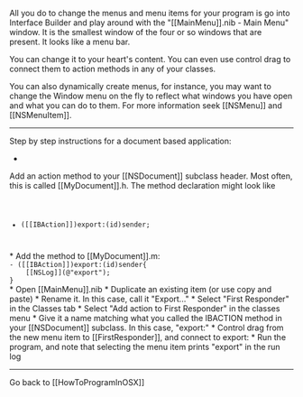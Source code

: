 

All you do to change the menus and menu items for your program is go into Interface Builder and play around with the "[[MainMenu]].nib - Main Menu" window.  It is the smallest window of the four or so windows that are present.  It looks like a menu bar.

You can change it to your heart's content.  You can even use control drag to connect them to action methods in any of your classes.

You can also dynamically create menus, for instance, you may want to change the Window menu on the fly to reflect what windows you have open and what you can do to them. For more information seek [[NSMenu]] and [[NSMenuItem]].

----

Step by step instructions for a document based application:

*
Add an action method to your [[NSDocument]] subclass header.  Most often, this is called [[MyDocument]].h.  The method declaration might look like 
<code>
- ([[IBAction]])export:(id)sender;
</code>
*
Add the method to [[MyDocument]].m:
<code>
- ([[IBAction]])export:(id)sender{
	[[NSLog]](@"export");
}
</code>
*
Open [[MainMenu]].nib
*
Duplicate an existing item (or use copy and paste)
*
Rename it.  In this case, call it "Export..."
*
Select "First Responder" in the Classes tab
*
Select "Add action to First Responder" in the classes menu
*
Give it a name matching what you called the IBACTION method in your [[NSDocument]] subclass.  In this case, "export:"
*
Control drag from the new menu item to [[FirstResponder]], and connect to export:
*
Run the program, and note that selecting the menu item prints "export" in the run log

----

Go back to [[HowToProgramInOSX]]